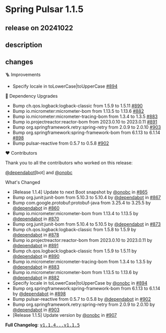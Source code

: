 # Spring Pulsar 1.1.5

## release on 20241022

## description

## changes

🪜 Improvements

* Specify locale in toLowerCase|toUpperCase <a href="https://github.com/spring-projects/spring-pulsar/pull/894" data-hovercard-type="pull_request" data-hovercard-url="/spring-projects/spring-pulsar/pull/894/hovercard">#894</a>

🔨 Dependency Upgrades

* Bump ch.qos.logback:logback-classic from 1.5.9 to 1.5.11 <a href="https://github.com/spring-projects/spring-pulsar/pull/890" data-hovercard-type="pull_request" data-hovercard-url="/spring-projects/spring-pulsar/pull/890/hovercard">#890</a>
* Bump io.micrometer:micrometer-bom from 1.13.5 to 1.13.6 <a href="https://github.com/spring-projects/spring-pulsar/pull/882" data-hovercard-type="pull_request" data-hovercard-url="/spring-projects/spring-pulsar/pull/882/hovercard">#882</a>
* Bump io.micrometer:micrometer-tracing-bom from 1.3.4 to 1.3.5 <a href="https://github.com/spring-projects/spring-pulsar/pull/883" data-hovercard-type="pull_request" data-hovercard-url="/spring-projects/spring-pulsar/pull/883/hovercard">#883</a>
* Bump io.projectreactor:reactor-bom from 2023.0.10 to 2023.0.11 <a href="https://github.com/spring-projects/spring-pulsar/pull/891" data-hovercard-type="pull_request" data-hovercard-url="/spring-projects/spring-pulsar/pull/891/hovercard">#891</a>
* Bump org.springframework.retry:spring-retry from 2.0.9 to 2.0.10 <a href="https://github.com/spring-projects/spring-pulsar/pull/903" data-hovercard-type="pull_request" data-hovercard-url="/spring-projects/spring-pulsar/pull/903/hovercard">#903</a>
* Bump org.springframework:spring-framework-bom from 6.1.13 to 6.1.14 <a href="https://github.com/spring-projects/spring-pulsar/pull/898" data-hovercard-type="pull_request" data-hovercard-url="/spring-projects/spring-pulsar/pull/898/hovercard">#898</a>
* Bump pulsar-reactive from 0.5.7 to 0.5.8 <a href="https://github.com/spring-projects/spring-pulsar/pull/902" data-hovercard-type="pull_request" data-hovercard-url="/spring-projects/spring-pulsar/pull/902/hovercard">#902</a>

❤️ Contributors

Thank you to all the contributors who worked on this release:

<a class="user-mention notranslate" data-hovercard-type="organization" data-hovercard-url="/orgs/dependabot/hovercard" data-octo-click="hovercard-link-click" data-octo-dimensions="link_type:self" href="https://github.com/dependabot">@dependabot</a>[bot] and <a class="user-mention notranslate" data-hovercard-type="user" data-hovercard-url="/users/onobc/hovercard" data-octo-click="hovercard-link-click" data-octo-dimensions="link_type:self" href="https://github.com/onobc">@onobc</a>

What's Changed

* [Release 1.1.4] Update to next Boot snapshot by <a class="user-mention notranslate" data-hovercard-type="user" data-hovercard-url="/users/onobc/hovercard" data-octo-click="hovercard-link-click" data-octo-dimensions="link_type:self" href="https://github.com/onobc">@onobc</a> in <a class="issue-link js-issue-link" data-error-text="Failed to load title" data-id="2539199888" data-permission-text="Title is private" data-url="https://github.com/spring-projects/spring-pulsar/issues/865" data-hovercard-type="pull_request" data-hovercard-url="/spring-projects/spring-pulsar/pull/865/hovercard" href="https://github.com/spring-projects/spring-pulsar/pull/865">#865</a>
* Bump org.junit:junit-bom from 5.10.3 to 5.10.4 by <a class="user-mention notranslate" data-hovercard-type="organization" data-hovercard-url="/orgs/dependabot/hovercard" data-octo-click="hovercard-link-click" data-octo-dimensions="link_type:self" href="https://github.com/dependabot">@dependabot</a> in <a class="issue-link js-issue-link" data-error-text="Failed to load title" data-id="2546981151" data-permission-text="Title is private" data-url="https://github.com/spring-projects/spring-pulsar/issues/867" data-hovercard-type="pull_request" data-hovercard-url="/spring-projects/spring-pulsar/pull/867/hovercard" href="https://github.com/spring-projects/spring-pulsar/pull/867">#867</a>
* Bump com.google.protobuf:protobuf-java from 3.25.4 to 3.25.5 by <a class="user-mention notranslate" data-hovercard-type="organization" data-hovercard-url="/orgs/dependabot/hovercard" data-octo-click="hovercard-link-click" data-octo-dimensions="link_type:self" href="https://github.com/dependabot">@dependabot</a> in <a class="issue-link js-issue-link" data-error-text="Failed to load title" data-id="2535349596" data-permission-text="Title is private" data-url="https://github.com/spring-projects/spring-pulsar/issues/860" data-hovercard-type="pull_request" data-hovercard-url="/spring-projects/spring-pulsar/pull/860/hovercard" href="https://github.com/spring-projects/spring-pulsar/pull/860">#860</a>
* Bump io.micrometer:micrometer-bom from 1.13.4 to 1.13.5 by <a class="user-mention notranslate" data-hovercard-type="organization" data-hovercard-url="/orgs/dependabot/hovercard" data-octo-click="hovercard-link-click" data-octo-dimensions="link_type:self" href="https://github.com/dependabot">@dependabot</a> in <a class="issue-link js-issue-link" data-error-text="Failed to load title" data-id="2560734380" data-permission-text="Title is private" data-url="https://github.com/spring-projects/spring-pulsar/issues/870" data-hovercard-type="pull_request" data-hovercard-url="/spring-projects/spring-pulsar/pull/870/hovercard" href="https://github.com/spring-projects/spring-pulsar/pull/870">#870</a>
* Bump org.junit:junit-bom from 5.10.4 to 5.10.5 by <a class="user-mention notranslate" data-hovercard-type="organization" data-hovercard-url="/orgs/dependabot/hovercard" data-octo-click="hovercard-link-click" data-octo-dimensions="link_type:self" href="https://github.com/dependabot">@dependabot</a> in <a class="issue-link js-issue-link" data-error-text="Failed to load title" data-id="2569344621" data-permission-text="Title is private" data-url="https://github.com/spring-projects/spring-pulsar/issues/873" data-hovercard-type="pull_request" data-hovercard-url="/spring-projects/spring-pulsar/pull/873/hovercard" href="https://github.com/spring-projects/spring-pulsar/pull/873">#873</a>
* Bump ch.qos.logback:logback-classic from 1.5.8 to 1.5.9 by <a class="user-mention notranslate" data-hovercard-type="organization" data-hovercard-url="/orgs/dependabot/hovercard" data-octo-click="hovercard-link-click" data-octo-dimensions="link_type:self" href="https://github.com/dependabot">@dependabot</a> in <a class="issue-link js-issue-link" data-error-text="Failed to load title" data-id="2574851681" data-permission-text="Title is private" data-url="https://github.com/spring-projects/spring-pulsar/issues/878" data-hovercard-type="pull_request" data-hovercard-url="/spring-projects/spring-pulsar/pull/878/hovercard" href="https://github.com/spring-projects/spring-pulsar/pull/878">#878</a>
* Bump io.projectreactor:reactor-bom from 2023.0.10 to 2023.0.11 by <a class="user-mention notranslate" data-hovercard-type="organization" data-hovercard-url="/orgs/dependabot/hovercard" data-octo-click="hovercard-link-click" data-octo-dimensions="link_type:self" href="https://github.com/dependabot">@dependabot</a> in <a class="issue-link js-issue-link" data-error-text="Failed to load title" data-id="2590739222" data-permission-text="Title is private" data-url="https://github.com/spring-projects/spring-pulsar/issues/891" data-hovercard-type="pull_request" data-hovercard-url="/spring-projects/spring-pulsar/pull/891/hovercard" href="https://github.com/spring-projects/spring-pulsar/pull/891">#891</a>
* Bump ch.qos.logback:logback-classic from 1.5.9 to 1.5.11 by <a class="user-mention notranslate" data-hovercard-type="organization" data-hovercard-url="/orgs/dependabot/hovercard" data-octo-click="hovercard-link-click" data-octo-dimensions="link_type:self" href="https://github.com/dependabot">@dependabot</a> in <a class="issue-link js-issue-link" data-error-text="Failed to load title" data-id="2590739068" data-permission-text="Title is private" data-url="https://github.com/spring-projects/spring-pulsar/issues/890" data-hovercard-type="pull_request" data-hovercard-url="/spring-projects/spring-pulsar/pull/890/hovercard" href="https://github.com/spring-projects/spring-pulsar/pull/890">#890</a>
* Bump io.micrometer:micrometer-tracing-bom from 1.3.4 to 1.3.5 by <a class="user-mention notranslate" data-hovercard-type="organization" data-hovercard-url="/orgs/dependabot/hovercard" data-octo-click="hovercard-link-click" data-octo-dimensions="link_type:self" href="https://github.com/dependabot">@dependabot</a> in <a class="issue-link js-issue-link" data-error-text="Failed to load title" data-id="2587708539" data-permission-text="Title is private" data-url="https://github.com/spring-projects/spring-pulsar/issues/883" data-hovercard-type="pull_request" data-hovercard-url="/spring-projects/spring-pulsar/pull/883/hovercard" href="https://github.com/spring-projects/spring-pulsar/pull/883">#883</a>
* Bump io.micrometer:micrometer-bom from 1.13.5 to 1.13.6 by <a class="user-mention notranslate" data-hovercard-type="organization" data-hovercard-url="/orgs/dependabot/hovercard" data-octo-click="hovercard-link-click" data-octo-dimensions="link_type:self" href="https://github.com/dependabot">@dependabot</a> in <a class="issue-link js-issue-link" data-error-text="Failed to load title" data-id="2587708450" data-permission-text="Title is private" data-url="https://github.com/spring-projects/spring-pulsar/issues/882" data-hovercard-type="pull_request" data-hovercard-url="/spring-projects/spring-pulsar/pull/882/hovercard" href="https://github.com/spring-projects/spring-pulsar/pull/882">#882</a>
* Specify locale in toLowerCase|toUpperCase by <a class="user-mention notranslate" data-hovercard-type="user" data-hovercard-url="/users/onobc/hovercard" data-octo-click="hovercard-link-click" data-octo-dimensions="link_type:self" href="https://github.com/onobc">@onobc</a> in <a class="issue-link js-issue-link" data-error-text="Failed to load title" data-id="2595752309" data-permission-text="Title is private" data-url="https://github.com/spring-projects/spring-pulsar/issues/894" data-hovercard-type="pull_request" data-hovercard-url="/spring-projects/spring-pulsar/pull/894/hovercard" href="https://github.com/spring-projects/spring-pulsar/pull/894">#894</a>
* Bump org.springframework:spring-framework-bom from 6.1.13 to 6.1.14 by <a class="user-mention notranslate" data-hovercard-type="organization" data-hovercard-url="/orgs/dependabot/hovercard" data-octo-click="hovercard-link-click" data-octo-dimensions="link_type:self" href="https://github.com/dependabot">@dependabot</a> in <a class="issue-link js-issue-link" data-error-text="Failed to load title" data-id="2596444755" data-permission-text="Title is private" data-url="https://github.com/spring-projects/spring-pulsar/issues/898" data-hovercard-type="pull_request" data-hovercard-url="/spring-projects/spring-pulsar/pull/898/hovercard" href="https://github.com/spring-projects/spring-pulsar/pull/898">#898</a>
* Bump pulsar-reactive from 0.5.7 to 0.5.8 by <a class="user-mention notranslate" data-hovercard-type="organization" data-hovercard-url="/orgs/dependabot/hovercard" data-octo-click="hovercard-link-click" data-octo-dimensions="link_type:self" href="https://github.com/dependabot">@dependabot</a> in <a class="issue-link js-issue-link" data-error-text="Failed to load title" data-id="2601357176" data-permission-text="Title is private" data-url="https://github.com/spring-projects/spring-pulsar/issues/902" data-hovercard-type="pull_request" data-hovercard-url="/spring-projects/spring-pulsar/pull/902/hovercard" href="https://github.com/spring-projects/spring-pulsar/pull/902">#902</a>
* Bump org.springframework.retry:spring-retry from 2.0.9 to 2.0.10 by <a class="user-mention notranslate" data-hovercard-type="organization" data-hovercard-url="/orgs/dependabot/hovercard" data-octo-click="hovercard-link-click" data-octo-dimensions="link_type:self" href="https://github.com/dependabot">@dependabot</a> in <a class="issue-link js-issue-link" data-error-text="Failed to load title" data-id="2601357241" data-permission-text="Title is private" data-url="https://github.com/spring-projects/spring-pulsar/issues/903" data-hovercard-type="pull_request" data-hovercard-url="/spring-projects/spring-pulsar/pull/903/hovercard" href="https://github.com/spring-projects/spring-pulsar/pull/903">#903</a>
* [Release 1.1.5] Update version by <a class="user-mention notranslate" data-hovercard-type="user" data-hovercard-url="/users/onobc/hovercard" data-octo-click="hovercard-link-click" data-octo-dimensions="link_type:self" href="https://github.com/onobc">@onobc</a> in <a class="issue-link js-issue-link" data-error-text="Failed to load title" data-id="2604102139" data-permission-text="Title is private" data-url="https://github.com/spring-projects/spring-pulsar/issues/907" data-hovercard-type="pull_request" data-hovercard-url="/spring-projects/spring-pulsar/pull/907/hovercard" href="https://github.com/spring-projects/spring-pulsar/pull/907">#907</a>

<strong>Full Changelog</strong>: <a class="commit-link" href="https://github.com/spring-projects/spring-pulsar/compare/v1.1.4...v1.1.5"><tt>v1.1.4...v1.1.5</tt></a>

